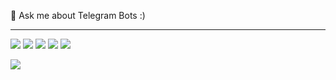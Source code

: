 💬 Ask me about Telegram Bots :)

---
<p>
  
  <img src="https://badgen.net/badge/python/3.6+/blue">
  <img src="https://img.shields.io/badge/code%20style-black-000000.svg">
  <img src="https://badgen.net/badge/icon/docker?icon=docker&label">
  <img src="https://badgen.net/badge/icon/telegram?icon=telegram&label">
  <img src="https://gpvc.arturio.dev/Olegt0rr"> 
</p>
<img src="https://github-readme-stats.vercel.app/api?username=Olegt0rr&show_icons=true&count_private=true">
